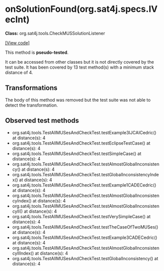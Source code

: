 # onSolutionFound(org.sat4j.specs.IVecInt)

**Class:** org.sat4j.tools.CheckMUSSolutionListener

[[View code]](https://gitlab.ow2.org/sat4j/sat4j/blob/09e9173e400ea6c1794354ca54c36607c53391ff/org.sat4j.core/src/main/java//org/sat4j/tools/CheckMUSSolutionListener.java#L134)

This method is **pseudo-tested**.


It can be accessed from other classes but it is not directly covered by the test suite. 
It has been covered by 13 test method(s) with a minimum stack distance of 4.

## Transformations

The body of this method was removed but the test suite was not able to detect the transformation.



## Observed test methods

* org.sat4j.tools.TestAllMUSesAndCheckTest.testExample3IJCAICedric() at distance(s): 4
* org.sat4j.tools.TestAllMUSesAndCheckTest.testEclipseTestCase() at distance(s): 4
* org.sat4j.tools.TestAllMUSesAndCheckTest.testSimpleCase() at distance(s): 4
* org.sat4j.tools.TestAllMUSesAndCheckTest.testAlmostGlobalInconsistency() at distance(s): 4
* org.sat4j.tools.TestAllMUSesAndCheckTest.testGlobalInconsistencyIndex() at distance(s): 4
* org.sat4j.tools.TestAllMUSesAndCheckTest.testExample1CADECedric() at distance(s): 4
* org.sat4j.tools.TestAllMUSesAndCheckTest.testAlmostGlobalInconsistencyIndex() at distance(s): 4
* org.sat4j.tools.TestAllMUSesAndCheckTest.testAlmostGlobalInconsistencyII() at distance(s): 4
* org.sat4j.tools.TestAllMUSesAndCheckTest.testVerySimpleCase() at distance(s): 4
* org.sat4j.tools.TestAllMUSesAndCheckTest.testTheCaseOfTwoMUSes() at distance(s): 4
* org.sat4j.tools.TestAllMUSesAndCheckTest.testExample3CADECedric() at distance(s): 4
* org.sat4j.tools.TestAllMUSesAndCheckTest.testAlmostGlobalInconsistencyIIIndex() at distance(s): 4
* org.sat4j.tools.TestAllMUSesAndCheckTest.testGlobalInconsistency() at distance(s): 4

